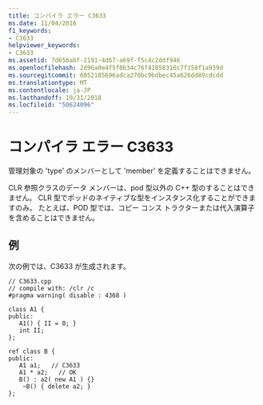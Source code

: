 ```yaml
---
title: コンパイラ エラー C3633
ms.date: 11/04/2016
f1_keywords:
- C3633
helpviewer_keywords:
- C3633
ms.assetid: 7d65babf-2191-4d67-a69f-f5c4c2ddf946
ms.openlocfilehash: 2d96a0e4f5f0b34c76f41058316c7f158f1a939d
ms.sourcegitcommit: 6052185696adca270bc9bdbec45a626dd89cdcdd
ms.translationtype: MT
ms.contentlocale: ja-JP
ms.lasthandoff: 10/31/2018
ms.locfileid: "50624096"
---
```

# <a name="compiler-error-c3633"></a>コンパイラ エラー C3633

管理対象の 'type' のメンバーとして 'member' を定義することはできません。

CLR 参照クラスのデータ メンバーは、pod 型以外の C++ 型のすることはできません。  CLR 型でポッドのネイティブな型をインスタンス化することができますのみ。  たとえば、POD 型では、コピー コンス トラクターまたは代入演算子を含めることはできません。

## <a name="example"></a>例

次の例では、C3633 が生成されます。

```
// C3633.cpp
// compile with: /clr /c
#pragma warning( disable : 4368 )

class A1 {
public:
   A1() { II = 0; }
   int II;
};

ref class B {
public:
   A1 a1;   // C3633
   A1 * a2;   // OK
   B() : a2( new A1 ) {}
    ~B() { delete a2; }
};
```

